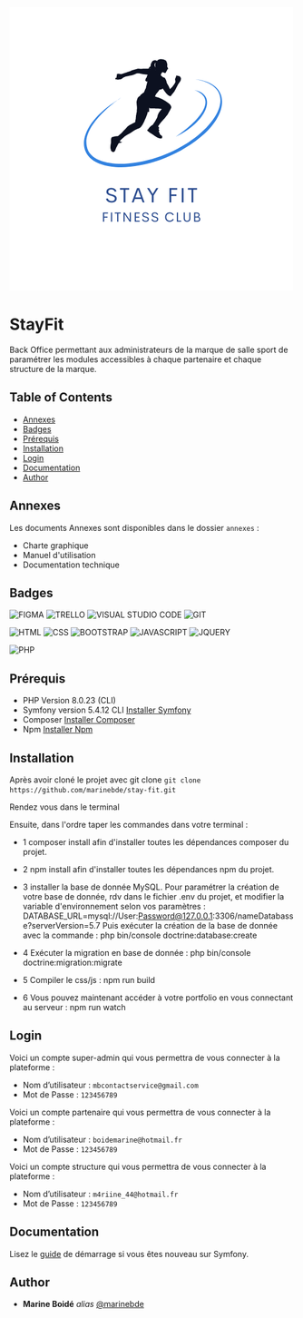 ![Logo](public/images/logo.png)

# StayFit

Back Office permettant aux administrateurs de la marque
de salle sport de paramétrer les modules accessibles à chaque
partenaire et chaque structure de la marque.

## Table of Contents
- [Annexes](#annexes)
- [Badges](#badges)
- [Prérequis](#prérequis)
- [Installation](#installation)
- [Login](#login)
- [Documentation](#documentation)
- [Author](#author)

## Annexes

Les documents Annexes sont disponibles dans le dossier ``annexes`` : 
- Charte graphique
- Manuel d'utilisation
- Documentation technique

## Badges
![FIGMA](https://img.shields.io/badge/Figma-F24E1E?style=for-the-badge&logo=figma&logoColor=white)
![TRELLO](https://img.shields.io/badge/Trello-0052CC?style=for-the-badge&logo=trello&logoColor=white)
![VISUAL STUDIO CODE](https://img.shields.io/badge/Visual_Studio_Code-0078D4?style=for-the-badge&logo=visual%20studio%20code&logoColor=white)
![GIT](https://img.shields.io/badge/GIT-E44C30?style=for-the-badge&logo=git&logoColor=white)

![HTML](https://img.shields.io/badge/HTML5-E34F26?style=for-the-badge&logo=html5&logoColor=white)
![CSS](https://img.shields.io/badge/CSS-239120?&style=for-the-badge&logo=css3&logoColor=white)
![BOOTSTRAP](https://img.shields.io/badge/Bootstrap-563D7C?style=for-the-badge&logo=bootstrap&logoColor=white)
![JAVASCRIPT](https://img.shields.io/badge/JavaScript-323330?style=for-the-badge&logo=javascript&logoColor=F7DF1E)
![JQUERY](https://img.shields.io/badge/jQuery-0769AD?style=for-the-badge&logo=jquery&logoColor=white)

![PHP](https://img.shields.io/badge/PHP-777BB4?style=for-the-badge&logo=php&logoColor=white)

## Prérequis

- PHP Version 8.0.23 (CLI)
- Symfony version 5.4.12 CLI [Installer Symfony](https://symfony.com/doc/current/setup.html)
- Composer [Installer Composer](https://getcomposer.org/download/) 
- Npm [Installer Npm](https://nodejs.org/en/download/) 


## Installation

Après avoir cloné le projet avec git clone 
``git clone https://github.com/marinebde/stay-fit.git``

Rendez vous dans le terminal

Ensuite, dans l'ordre taper les commandes dans votre terminal :

- 1 composer install afin d'installer toutes les dépendances composer du projet.

- 2 npm install afin d'installer toutes les dépendances npm du projet.

- 3 installer la base de donnée MySQL. Pour paramétrer la création de votre base de donnée, rdv dans le fichier .env du projet, et modifier la variable d'environnement selon vos paramètres :
DATABASE_URL=mysql://User:Password@127.0.0.1:3306/nameDatabasse?serverVersion=5.7
Puis exécuter la création de la base de donnée avec la commande : php bin/console doctrine:database:create

- 4 Exécuter la migration en base de donnée : php bin/console doctrine:migration:migrate

- 5 Compiler le css/js : npm run build

- 6 Vous pouvez maintenant accéder à votre portfolio en vous connectant au serveur : npm run watch

## Login

Voici un compte super-admin qui vous permettra de vous connecter à la plateforme :
  - Nom d’utilisateur :  ``mbcontactservice@gmail.com``
  - Mot de Passe :       ``123456789``

Voici un compte partenaire qui vous permettra de vous connecter à la plateforme :
  - Nom d’utilisateur :  ``boidemarine@hotmail.fr``
  - Mot de Passe :       ``123456789``

Voici un compte structure qui vous permettra de vous connecter à la plateforme :
  - Nom d’utilisateur :  ``m4riine_44@hotmail.fr``
  - Mot de Passe :       ``123456789``

## Documentation

Lisez le [guide](https://symfony.com/doc/current/page_creation.html) de démarrage si vous êtes nouveau sur Symfony.

## Author

* **Marine Boidé** _alias_  [@marinebde](https://github.com/marinebde)